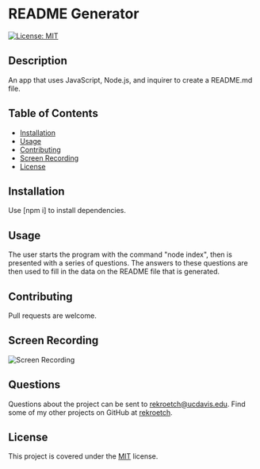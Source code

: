 # README Generator

[![License: MIT](https://img.shields.io/badge/License-MIT-yellow.svg)](https://opensource.org/licenses/MIT)    
    
## Description
An app that uses JavaScript, Node.js, and inquirer to create a README.md file.

## Table of Contents
* [Installation](#installation)
* [Usage](#usage)
* [Contributing](#contributing)
* [Screen Recording](#screen_recording)
* [License](#license)

## Installation
Use [npm i] to install dependencies.

## Usage
The user starts the program with the command "node index", then is presented with a series of questions. The answers to these questions are then used to fill in the data on the README file that is generated.

## Contributing
Pull requests are welcome.

## Screen Recording
![Screen Recording](./gifWalkThrough.gif)

## Questions
Questions about the project can be sent to rekroetch@ucdavis.edu. Find some of my other projects on GitHub at [rekroetch](https://github.com/rekroetch/).

## License
This project is covered under the [MIT](https://opensource.org/licenses/MIT) license.
  